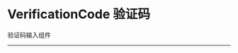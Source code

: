 # VerificationCode 验证码

验证码输入组件

---

<script setup>
import CodeBasicUse from "./component/code-basic-use.md"
import CodeStatus from "./component/code-status.md"
import CodePassword from "./component/code-password.md"
import CodeSeparator from "./component/code-separator.md"
import CodeFormatter from "./component/code-formatter.md"
import CodeApi from "./component/code-api.md"

</script>

<code-basic-use />
<code-status />
<code-password />
<code-separator />
<code-formatter />
<code-api />

